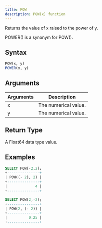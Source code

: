 ```yaml
---
title: POW
description: POW(x) function
---
```


Returns the value of x raised to the power of y.

POWER() is a synonym for POW().

## Syntax

```sql
POW(x, y)
POWER(x, y)
```

## Arguments

| Arguments   | Description |
| ----------- | ----------- |
| x | The numerical value. |
| y | The numerical value. |

## Return Type

A Float64 data type value.


## Examples

```sql
SELECT POW(-2,2);
+---------------+
| POW((- 2), 2) |
+---------------+
|             4 |
+---------------+

SELECT POW(2,-2);
+---------------+
| POW(2, (- 2)) |
+---------------+
|          0.25 |
+---------------+
```
